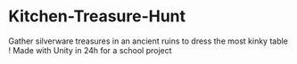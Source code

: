 Kitchen-Treasure-Hunt
=====================

Gather silverware treasures in an ancient ruins to dress the most kinky table ! Made with Unity in 24h for a school project
